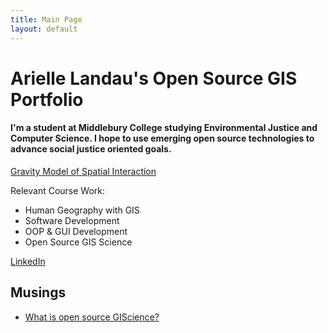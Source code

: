 ```yaml
---
title: Main Page
layout: default
---
```


# Arielle Landau's Open Source GIS Portfolio

#### I'm a student at Middlebury College studying Environmental Justice and Computer Science. I hope to use emerging open source technologies to advance social justice oriented goals.

[Gravity Model of Spatial Interaction](gravity/gravity.md)

Relevant Course Work:
- Human Geography with GIS
- Software Development
- OOP & GUI Development
- Open Source GIS Science

[LinkedIn](https://www.linkedin.com/in/arielle-landau-8374091bb)

## Musings

- [What is open source GIScience?](musings/open-source.md) 
